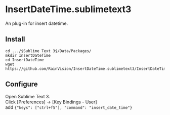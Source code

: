# InsertDateTime.sublimetext3
An plug-in for insert datetime. 

## Install
```
cd .../$Sublime Text 3$/Data/Packages/
mkdir InsertDateTime
cd InsertDateTime
wget https://github.com/RainVision/InsertDateTime.sublimetext3/InsertDateTime.py
```
## Configure
Open Sublime Text 3.  
Click [Preferences] -> [Key Bindings - User]  
add `{"keys": ["ctrl+f5"], "command": "insert_date_time"}`
